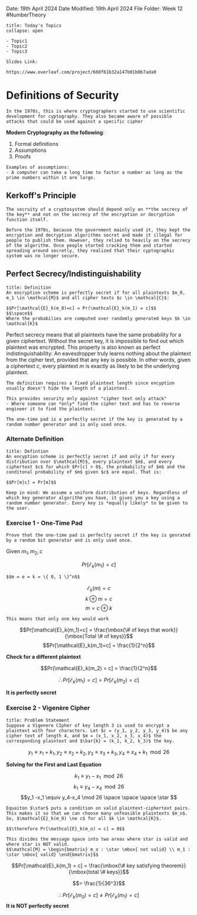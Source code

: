 Date: 19th April 2024
Date Modified: 19th April 2024
File Folder: Week 12
#NumberTheory

```ad-abstract
title: Today's Topics
collapse: open

- Topic1
- Topic2
- Topic3

```

```ad-important
Slides Link:

https://www.overleaf.com/project/660f61b32a147b01b0b7ada0
```

# Definitions of Security

```ad-note
In the 1970s, this is where cryptographers started to use scientific development for cyptography. They also became aware of possible attacks that could be used against a specific cipher
```

**Modern Cryptography as the following**:

1. Formal definitions
2. Assumptions
3. Proofs

```ad-example
Examples of assumptions:
- A computer can take a long time to factor a number as long as the prime numbers within it are large.
```

## Kerkoff's Principle

```ad-summary
The secruity of a cryptosystem should depend only on **the secrecy of the key** and not on the secrecy of the encryption or decryption function itself.
```

```ad-example
Before the 1970s, because the government mainly used it, they kept the encryption and decryption algorithms secret and made it illegal for people to publish them. However, they relied to heavily on the secrecy of the algorithm. Once people started cracking them and started spreading around secretly, they realized that their cyptographic system was no longer secure.
```

## Perfect Secrecy/Indistinguishability

```ad-summary
title: Definition
An encryption scheme is perfectly secret if for all plaintexts $m_0, m_1 \in \mathcal{M}$ and all cipher texts $c \in \mathcal{C}$:

$$Pr[\mathcal{E}_k(m_0)=c] = Pr(\mathcal{E}_k(m_1) = c]$$
$$\space$$
Where the probabilies are computed over randomly generated keys $k \in \mathcal{K}$
```

Perfect secrecy means that all plaintexts have the same probability for a given ciphertext. Without the secret key, it is impossible to find out which plaintext was encrypted. This property is also known as perfect indistinguishability:  An eavesdropper truly learns nothing about the plaintext from the cipher text, provided that any key is possible. In other words, given a ciphertext $c$, every plaintext $m$ is exactly as likely to be the underlying plaintext.

```ad-note
The definition requires a fixed plaintext length since encyption usually doesn't hide the length of a plaintext.
```

```ad-important
This provides security only against "cipher text only attack"
- Where someone can *only* find the cipher text and has to reverse engineer it to find the plaintext.
```

```ad-example
The one-time pad is a perfectly secret if the key is generated by a random number generator and is only used once.
```
### Alternate Definition

```ad-summary
title: Defintion
An encyption scheme is perfectly secret if and only if for every distribution over $\mathcal{M}$, every plaintext $m$, and every ciphertext $c$ for which $Pr[c] > 0$, the probability of $m$ and the conditonal probability of $m$ given $c$ are equal. That is:

$$Pr[m|c] = Pr[m]$$
```

```ad-note
Keep in mind: We assume a uniform distribution of keys. Regardless of which key generator algorithm you have, it gives you a key using a random number generator. Every key is *equally likely* to be given to the user.
```

### Exercise 1 - One-Time Pad

```ad-question
Prove that the one-time pad is perfeclty secret if the key is genrated by a random bit generator and is only used once.
```

Given $m_1, m_2, c$

$$Pr[\mathcal{E}_k(m_1)=c]$$
```ad-note
$$m = e = k = \{ 0, 1 \}^n$$
```

$$\mathcal{E}_k(m) = c$$
$$k \oplus m = c$$
$$m = c \oplus k$$

```ad-important
This means that only one key would work
```

$$Pr[\mathcal{E}_k(m_1)=c] = \frac{\mbox{\# of keys that work}}{\mbox{Total \# of keys}}$$
$$Pr[\mathcal{E}_k(m_1)=c] = \frac{1}{2^n}$$

**Check for a different plaintext**

$$Pr(\mathcal{E}_k(m_2) = c] = \frac{1}{2^n}$$

$$\therefore Pr[\mathcal{E}_k(m_1)=c] = Pr[\mathcal{E}_k(m_2)=c]$$

**It is perfectly secret**

### Exercise 2 - Vigenère Cipher

```ad-question
title: Problem Statement
Suppose a Vigenere CIpher of key length 3 is used to encrypt a plaintext with four characters. Let $c = (y_1, y_2, y_3, y_4)$ be any cipher text of length 4, and $m = (x_1, x_2, x_3, x_4)$ the corresponding plaintext and $\bar{k} = (k_1, k_2, k_3)$ the key.
```

$$y_1 \equiv x_1 + k_1, y_2 \equiv x_2 + k_2, y_3 \equiv x_3 + k_3, y_4 \equiv x_4 + k_1 \mod 26$$

**Solving for the First and Last Equation**

$$k_1 \equiv y_1 - x_1 \mod 26$$
$$k_1 \equiv y_4 - x_4 \mod 26$$
$$y_1 -x_1 \equiv y_4-x_4 \mod 26 \space \space \space \star $$

```ad-important
Equaiton $\star$ puts a condition on valid plaintext-ciphertext pairs. This makes it so that we can choose many unfeasible plaintexts $m_o$. So, $\mathcal{E}_k(m_0) \ne c$ for all $k \in \mathcal{K}$.

$$\therefore Pr[\mathcal{E}_k(m_o) = c] = 0$$
```

```ad-note
This divides the message space into two areas where star is valid and where star is NOT valid.
$$\mathcal{M} = \begin{bmatrix} m_o : \star \mbox{ not valid} \\ m_1 : \star \mbox{ valid} \end{bmatrix}$$
```

$$Pr[\mathcal{E}_k(m_1) = c] = \frac{\mbox{\# key satisfying theorem}}{\mbox{total \# keys}}$$

$$= \frac{1}{36^3}$$

$$\therefore Pr[\mathcal{E}_k(m_0)=c] \ne Pr[\mathcal{E}_k(m_1)=c]$$
**It is NOT perfectly secret**






